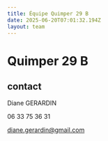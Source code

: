 ```yaml
---
title: Équipe Quimper 29 B
date: 2025-06-20T07:01:32.194Z
layout: team
---
```


# Quimper 29 B



## contact 

Diane GERARDIN

06 33 75 36 31

diane.gerardin@gmail.com

